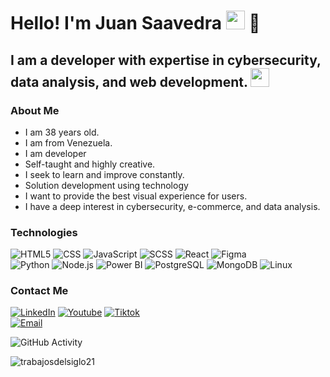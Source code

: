 <h1>Hello! I'm Juan Saavedra <img src="https://raw.githubusercontent.com/iampavangandhi/iampavangandhi/master/gifs/Hi.gif" width="30px"> 🚀</h1>

<h2>I am a developer with expertise in cybersecurity, data analysis, and web development. <img src="https://img.icons8.com/?size=100&id=wYZphVpCWsq5&format=png&color=000000" width="30px"></h2>

### About Me
 -  I am 38 years old.
 -  I am from Venezuela.
 -  I am developer
 -  Self-taught and highly creative.
 -  I seek to learn and improve constantly.
 -  Solution development using technology
 -  I want to provide the best visual experience for users.
 -  I have a deep interest in cybersecurity, e-commerce, and data analysis.

### Technologies
 
  ![HTML5](https://img.shields.io/badge/-HTML5-333333?style=flat&logo=HTML5)
  ![CSS](https://img.shields.io/badge/-CSS-333333?style=flat&logo=CSS3&logoColor=1572B6)
  ![JavaScript](https://img.shields.io/badge/-JavaScript-333333?style=flat&logo=javascript)
  ![SCSS](https://img.shields.io/badge/-SCSS-333333?style=flat&logo=SASS&logoColor=CE6B9E)
  ![React](https://img.shields.io/badge/-React-333333?style=flat&logo=react)
  ![Figma](https://img.shields.io/badge/-Figma-333333?style=flat&logo=figma)
  <br/>
  ![Python](https://img.shields.io/badge/python-3.10.4-333333?style=flat&logo=python)
  ![Node.js](https://img.shields.io/badge/-Node.js-333333?style=flat&logo=node.js)
  ![Power BI](https://img.shields.io/badge/powerbi-17.01.6133-333333?style=flat&logo=powerbi)
  ![PostgreSQL](https://img.shields.io/badge/-PostgreSQL-333333?style=flat&logo=postgresql)
  ![MongoDB](https://img.shields.io/badge/-MongoDB-333333?style=flat&logo=MongoDB)
  ![Linux](https://img.shields.io/badge/linux-333333?style=flat&logo=linux)



### Contact Me
<a href="https://https://www.linkedin.com/in/juan-saavedra-3602a714a//"><img alt="LinkedIn" src="https://img.shields.io/badge/LinkedIn-Juan%20saavedra-blue?style=flat-square&logo=linkedin"></a>
<a href="https://www.youtube.com/channel/UCUORUOKKg8Ezj4tBJb_cRUQ"><img alt="Youtube" src="https://img.shields.io/badge/Youtube-Juan%20Dev-blue?style=flat-square&logo=youtube"></a>
<a href="https://www.tiktok.com/@atipicotech"><img alt="Tiktok" src="https://img.shields.io/badge/atipicotech-blue?style=flat-square&logo=tiktok"></a>  
<a href="trabajosdelsiglo21@gmail.com"><img alt="Email" src="https://img.shields.io/badge/Gmail-trabajosdelsiglo21@gmail.com-blue?style=flat-square&logo=gmail"></a>  

![GitHub Activity](https://github-readme-stats.vercel.app/api?username=trabajosdelsiglo21&show_icons=true)

<p align="left"> <img src="https://komarev.com/ghpvc/?username=trabajosdelsiglo21&label=Profile%20views&color=0e75b6&style=flat" alt="trabajosdelsiglo21" /> </p
